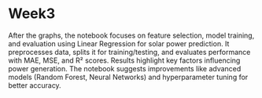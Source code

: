# Week3
After the graphs, the notebook focuses on feature selection, model training, and evaluation using Linear Regression for solar power prediction. It preprocesses data, splits it for training/testing, and evaluates performance with MAE, MSE, and R² scores. Results highlight key factors influencing power generation. The notebook suggests improvements like advanced models (Random Forest, Neural Networks) and hyperparameter tuning for better accuracy.
